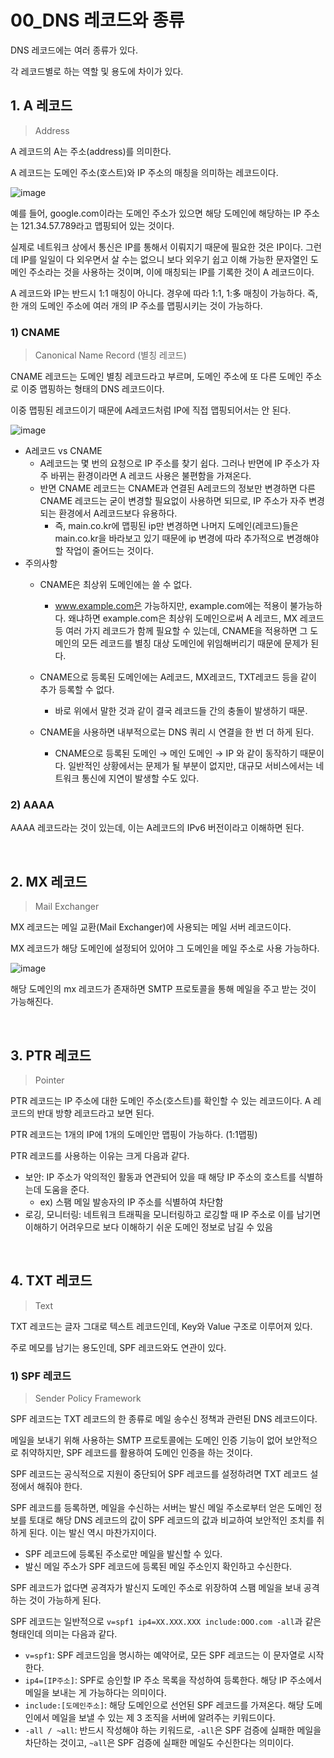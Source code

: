 # 00_DNS 레코드와 종류

DNS 레코드에는 여러 종류가 있다.

각 레코드별로 하는 역할 및 용도에 차이가 있다.

## 1. A 레코드

> Address

A 레코드의 A는 주소(address)를 의미한다.

A 레코드는 도메인 주소(호스트)와 IP 주소의 매칭을 의미하는 레코드이다.

![image](https://github.com/siwon-park/cs-study-for-interview/assets/93081720/806c87ed-e558-4c52-aa37-37324f1d56ca)

예를 들어, google.com이라는 도메인 주소가 있으면 해당 도메인에 해당하는 IP 주소는 121.34.57.789라고 맵핑되어 있는 것이다.

실제로 네트워크 상에서 통신은 IP를 통해서 이뤄지기 때문에 필요한 것은 IP이다. 그런데 IP를 일일이 다 외우면서 살 수는 없으니 보다 외우기 쉽고 이해 가능한 문자열인 도메인 주소라는 것을 사용하는 것이며, 이에 매칭되는 IP를 기록한 것이 A 레코드이다.

A 레코드와 IP는 반드시 1:1 매칭이 아니다. 경우에 따라 1:1, 1:多 매칭이 가능하다. 즉, 한 개의 도메인 주소에 여러 개의 IP 주소를 맵핑시키는 것이 가능하다.

### 1) CNAME

> Canonical Name Record (별칭 레코드)

CNAME 레코드는 도메인 별칭 레코드라고 부르며, 도메인 주소에 또 다른 도메인 주소로 이중 맵핑하는 형태의 DNS 레코드이다.

이중 맵핑된 레코드이기 때문에 A레코드처럼 IP에 직접 맵핑되어서는 안 된다.

![image](https://github.com/siwon-park/cs-study-for-interview/assets/93081720/e182cf74-16f0-4aae-a197-9e9fbc2f9f55)

- A레코드 vs CNAME
  - A레코드는 몇 번의 요청으로 IP 주소를 찾기 쉽다. 그러나 반면에 IP 주소가 자주 바뀌는 환경이라면 A 레코드 사용은 불편함을 가져온다.
  - 반면 CNAME 레코드는 CNAME과 연결된 A레코드의 정보만 변경하면 다른 CNAME 레코드는 굳이 변경할 필요없이 사용하면 되므로, IP 주소가 자주 변경되는 환경에서 A레코드보다 유용하다.
    - 즉, main.co.kr에 맵핑된 ip만 변경하면 나머지 도메인(레코드)들은 main.co.kr을 바라보고 있기 때문에 ip 변경에 따라 추가적으로 변경해야할 작업이 줄어드는 것이다.
- 주의사항
  - CNAME은 최상위 도메인에는 쓸 수 없다.
    - www.example.com은 가능하지만, example.com에는 적용이 불가능하다. 왜냐하면 example.com은 최상위 도메인으로써 A 레코드, MX 레코드 등 여러 가지 레코드가 함께 필요할 수 있는데, CNAME을 적용하면 그 도메인의 모든 레코드를 별칭 대상 도메인에 위임해버리기 때문에 문제가 된다.

  - CNAME으로 등록된 도메인에는 A레코드, MX레코드, TXT레코드 등을 같이 추가 등록할 수 없다.
    - 바로 위에서 말한 것과 같이 결국 레코드들 간의 충돌이 발생하기 때문. 
  - CNAME을 사용하면 내부적으로는 DNS 쿼리 시 연결을 한 번 더 하게 된다.
    - CNAME으로 등록된 도메인 → 메인 도메인 → IP 와 같이 동작하기 때문이다. 일반적인 상황에서는 문제가 될 부분이 없지만, 대규모 서비스에서는 네트워크 통신에 지연이 발생할 수도 있다. 


### 2) AAAA

AAAA 레코드라는 것이 있는데, 이는 A레코드의 IPv6 버전이라고 이해하면 된다.

<br>

## 2. MX 레코드

> Mail Exchanger

MX 레코드는 메일 교환(Mail Exchanger)에 사용되는 메일 서버 레코드이다.

MX 레코드가 해당 도메인에 설정되어 있어야 그 도메인을 메일 주소로 사용 가능하다.

![image](https://github.com/siwon-park/cs-study-for-interview/assets/93081720/c866e1c0-b3cf-400e-825d-cb21b0705778)

해당 도메인의 mx 레코드가 존재하면 SMTP 프로토콜을 통해 메일을 주고 받는 것이 가능해진다.

<br>

## 3. PTR 레코드

> Pointer

PTR 레코드는 IP 주소에 대한 도메인 주소(호스트)를 확인할 수 있는 레코드이다. A 레코드의 반대 방향 레코드라고 보면 된다.

PTR 레코드는 1개의 IP에 1개의 도메인만 맵핑이 가능하다. (1:1맵핑)

PTR 레코드를 사용하는 이유는 크게 다음과 같다.

- 보안: IP 주소가 악의적인 활동과 연관되어 있을 때 해당 IP 주소의 호스트를 식별하는데 도움을 준다.
  - ex) 스팸 메일 발송자의 IP 주소를 식별하여 차단함
- 로깅, 모니터링: 네트워크 트래픽을 모니터링하고 로깅할 때 IP 주소로 이를 남기면 이해하기 어려우므로 보다 이해하기 쉬운 도메인 정보로 남길 수 있음

<br>

## 4. TXT 레코드

> Text

TXT 레코드는 글자 그대로 텍스트 레코드인데, Key와 Value 구조로 이루어져 있다.

주로 메모를 남기는 용도인데, SPF 레코드와도 연관이 있다.

### 1) SPF 레코드

> Sender Policy Framework

SPF 레코드는 TXT 레코드의 한 종류로 메일 송수신 정책과 관련된 DNS 레코드이다.

메일을 보내기 위해 사용하는 SMTP 프로토콜에는 도메인 인증 기능이 없어 보안적으로 취약하지만, SPF 레코드를 활용하여 도메인 인증을 하는 것이다.

SPF 레코드는 공식적으로 지원이 중단되어 SPF 레코드를 설정하려면 TXT 레코드 설정에서 해줘야 한다.

SPF 레코드를 등록하면, 메일을 수신하는 서버는 발신 메일 주소로부터 얻은 도메인 정보를 토대로 해당 DNS 레코드의 값이 SPF 레코드의 값과 비교하여 보안적인 조치를 취하게 된다. 이는 발신 역시 마찬가지이다.

- SPF 레코드에 등록된 주소로만 메일을 발신할 수 있다.
- 발신 메일 주소가 SPF 레코드에 등록된 메일 주소인지 확인하고 수신한다.

SPF 레코드가 없다면 공격자가 발신지 도메인 주소로 위장하여 스팸 메일을 보내 공격하는 것이 가능하게 된다.

SPF 레코드는 일반적으로 `v=spf1 ip4=XX.XXX.XXX include:OOO.com -all`과 같은 형태인데 의미는 다음과 같다.

- `v=spf1`: SPF 레코드임을 명시하는 예약어로, 모든 SPF 레코드는 이 문자열로 시작한다.
- `ip4=[IP주소]`: SPF로 승인할 IP 주소 목록을 작성하여 등록한다. 해당 IP 주소에서 메일을 보내는 게 가능하다는 의미이다.
- `include:[도메인주소]`: 해당 도메인으로 선언된 SPF 레코드를 가져온다. 해당 도메인에서 메일을 보낼 수 있는 제 3 조직을 서버에 알려주는 키워드이다.
- `-all / ~all`: 반드시 작성해야 하는 키워드로, `-all`은 SPF 검증에 실패한 메일을 차단하는 것이고, `~all`은 SPF 검증에 실패한 메일도 수신한다는 의미이다.

<br>


